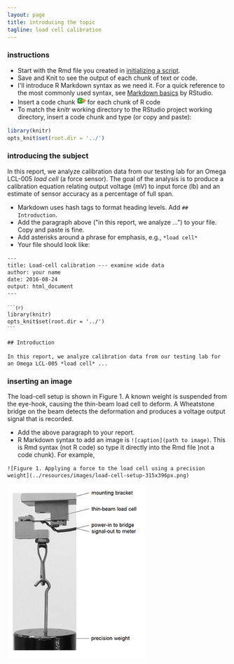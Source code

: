 ```yaml
---
layout: page
title: introducing the topic 
tagline: load cell calibration 
---
```


### instructions 

- Start with the Rmd file you created in [initializing a script](pages/005_initialize-script.html). 
- Save and Knit to see the output of each chunk of text or code.   
- I'll introduce R Markdown syntax as we need it. For a quick reference to the most commonly used syntax, see [Markdown basics](http://rmarkdown.rstudio.com/authoring_basics.html) by RStudio. 
- Insert a code chunk ![insert code chunk button](../resources/images/insert-code-chunk-icon.png) for each chunk of R code   
- To match the *knitr* working directory to the RStudio project working directory, insert a code chunk and type (or copy and paste):


```r
library(knitr) 
opts_knit$set(root.dir = '../')
```


### introducing the subject  

In this report, we analyze calibration data from our testing lab for an Omega LCL-005 *load cell* (a force sensor). The goal of the analysis is to produce a calibration equation relating output voltage (mV) to input force (lb) and an estimate of sensor accuracy as a percentage of full span. 


- Markdown uses hash tags to format heading levels. Add `## Introduction`. 
- Add the paragraph above ("in this report, we analyze ...") to your file. Copy and paste is fine. 
- Add asterisks around a phrase for emphasis, e.g.,  `*load cell*` 
- Your file should look like: 

<pre class="r"><code>---
title: Load-cell calibration --- examine wide data
author: your name
date: 2016-08-24
output: html_document
---

<code>```{r}</code>
library(knitr) 
opts_knit$set(root.dir = '../')
<code>```</code>

## Introduction

In this report, we analyze calibration data from our testing lab for an Omega LCL-005 *load cell* ...
</code></pre>



### inserting an image 

The load-cell setup is shown in Figure 1. A known weight is suspended from the eye-hook, causing the thin-beam load cell to deform. A Wheatstone bridge on the beam detects the deformation and produces a voltage output signal that is  recorded.

- Add the above paragraph to your report. 
- R Markdown syntax to add an image is `![caption](path to image)`. This is Rmd syntax (not R code) so type it directly into the Rmd file )not a code chunk). For example, 

```
![Figure 1. Applying a force to the load cell using a precision weight](../resources/images/load-cell-setup-315x396px.png)
```

![Figure 1. Applying a force to the load cell using a precision weight](../resources/images/load-cell-setup-315x396px.png)




